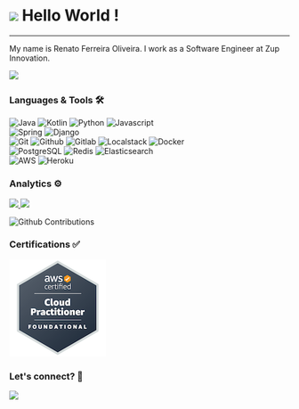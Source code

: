 




<h1><img src="https://emojis.slackmojis.com/emojis/images/1531849430/4246/blob-sunglasses.gif?1531849430" width="30"/> Hello World ! </h1> <hr>

My name is Renato Ferreira Oliveira. I work as a Software Engineer at Zup Innovation.



![](http://estruyf-github.azurewebsites.net/api/VisitorHit?user=bodegami&repo=bodegami&countColorcountColor)

### Languages & Tools 🛠  
![Java](https://img.shields.io/badge/-Java-05122A?style=flat&color=green)&nbsp;![Kotlin](https://img.shields.io/badge/-Kotlin-05122A?style=flat&color=green)&nbsp;![Python](https://img.shields.io/badge/-Python-05122A?style=flat&color=green)&nbsp;![Javascript](https://img.shields.io/badge/-Javascript-05122A?style=flat&color=green)&nbsp;  
![Spring](https://img.shields.io/badge/-Spring-05122A?style=flat&color=orange)&nbsp;![Django](https://img.shields.io/badge/-Django-05122A?style=flat&color=orange)&nbsp;  
![Git](https://img.shields.io/badge/-Git-05122A?style=flat&color=gray)&nbsp;![Github](https://img.shields.io/badge/-Github-05122A?style=flat&color=gray)&nbsp;![Gitlab](https://img.shields.io/badge/-Gitlab-05122A?style=flat&color=gray)&nbsp;![Localstack](https://img.shields.io/badge/-Localstack-05122A?style=flat&color=gray)&nbsp;![Docker](https://img.shields.io/badge/-Docker-05122A?style=flat&color=gray)&nbsp;  
![PostgreSQL](https://img.shields.io/badge/-PostgreSQL-05122A?style=flat&color=yellow)&nbsp;![Redis](https://img.shields.io/badge/-Redis-05122A?style=flat&color=yellow)&nbsp;![Elasticsearch](https://img.shields.io/badge/-Elasticsearch-05122A?style=flat&color=yellow)&nbsp;  
![AWS](https://img.shields.io/badge/-AWS-05122A?style=flat&color=blue)&nbsp;![Heroku](https://img.shields.io/badge/-Heroku-05122A?style=flat&color=blue)&nbsp;  


### Analytics ⚙️
  
  
<p align="left">
<a href="https://github.com/Bodegami">
  <img height="180em" src="https://github-readme-stats.vercel.app/api/?username=Bodegami&count_private=true&show_icons=true&theme=great-gatsby"/>
  <img height="180em" src="https://github-readme-stats.vercel.app/api/top-langs/?username=Bodegami&&layout=compact&langs_count=8&hide=less,html,javascript,css,scss,handlebars,pug&theme=great-gatsby"/>
</a>
</p>

<!-- <p align="left">
<a href="https://github.com/Bodegami">
  <img height="180em" src="https://github-readme-streak-stats.herokuapp.com/?user=Bodegami"/>
  <img height="180em" src="https://raw.githubusercontent.com/Bodegami/Bodegami/main/profile-summary-card-output/github/4-productive-time.svg"/>
</a>
</p> -->

<!-- <p align="center">
  <img width="36%" src="profile-summary-card-output/github/1-repos-per-language.svg" />
  <img width="36%" src="profile-summary-card-output/github/2-most-commit-language.svg" />
  <img width="24.3%" src="profile-summary-card-output/github/3-stats.svg" />
</p> -->

<!-- <img width="100%" src="https://github.com/Bodegami/Bodegami/blob/main/github-metrics.svg" /> -->
<!-- ![Metrics](https://github.com/Bodegami/Bodegami/blob/main/metrics.plugin.achievements.svg) -->

![Github Contributions](https://github-readme-streak-stats.herokuapp.com/?user=bodegami&hide_border=true)


### Certifications :white_check_mark:

![Web 1](https://github.com/Bodegami/github-assets/blob/main/Assets/certifications/aws-practitioner.png) 



### Let's connect? 🤝

<p align="left">

<a href="https://www.linkedin.com/in/renato-ferreira-oliveira-0980b2ba/"><img src="https://img.shields.io/badge/-LinkedIn-0077B5?style=flat&logo=Linkedin&logoColor=white"/></a>
  
</p>
